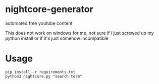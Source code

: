 # nightcore-generator
automated free youtube content

This does not work on windows for me, not sure if i just screwed up my python install or if it's just somehow incompatible

# Usage
```
pip install -r requirements.txt
python3 nightcore.py "search term"
```
